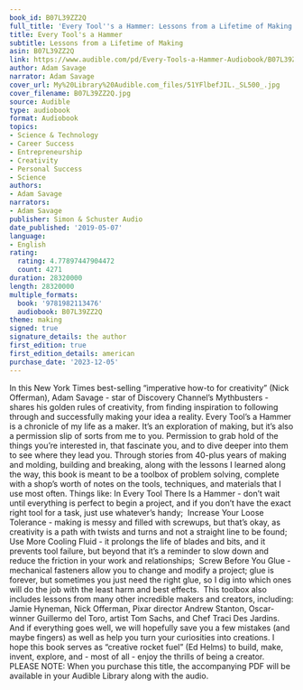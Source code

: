 ```yaml
---
book_id: B07L39ZZ2Q
full_title: 'Every Tool''s a Hammer: Lessons from a Lifetime of Making'
title: Every Tool's a Hammer
subtitle: Lessons from a Lifetime of Making
asin: B07L39ZZ2Q
link: https://www.audible.com/pd/Every-Tools-a-Hammer-Audiobook/B07L39ZZ2Q
author: Adam Savage
narrator: Adam Savage
cover_url: My%20Library%20Audible.com_files/51YFlbefJIL._SL500_.jpg
cover_filename: B07L39ZZ2Q.jpg
source: Audible
type: audiobook
format: Audiobook
topics:
- Science & Technology
- Career Success
- Entrepreneurship
- Creativity
- Personal Success
- Science
authors:
- Adam Savage
narrators:
- Adam Savage
publisher: Simon & Schuster Audio
date_published: '2019-05-07'
language:
- English
rating:
  rating: 4.77897447904472
  count: 4271
duration: 28320000
length: 28320000
multiple_formats:
  book: '9781982113476'
  audiobook: B07L39ZZ2Q
theme: making
signed: true
signature_details: the author
first_edition: true
first_edition_details: american
purchase_date: '2023-12-05'
---
```

In this New York Times best-selling “imperative how-to for creativity” (Nick Offerman), Adam Savage - star of Discovery Channel’s Mythbusters - shares his golden rules of creativity, from finding inspiration to following through and successfully making your idea a reality.
Every Tool’s a Hammer is a chronicle of my life as a maker. It’s an exploration of making, but it’s also a permission slip of sorts from me to you. Permission to grab hold of the things you’re interested in, that fascinate you, and to dive deeper into them to see where they lead you. Through stories from 40-plus years of making and molding, building and break­ing, along with the lessons I learned along the way, this book is meant to be a toolbox of problem solving, complete with a shop’s worth of notes on the tools, techniques, and materials that I use most often. Things like:
In Every Tool There Is a Hammer - don’t wait until everything is perfect to begin a project, and if you don’t have the exact right tool for a task, just use whatever’s handy;  Increase Your Loose Tolerance - making is messy and filled with screwups, but that’s okay, as creativity is a path with twists and turns and not a straight line to be found;  Use More Cooling Fluid - it prolongs the life of blades and bits, and it prevents tool failure, but beyond that it’s a reminder to slow down and reduce the fric­tion in your work and relationships;  Screw Before You Glue - mechanical fasteners allow you to change and modify a project; glue is forever, but sometimes you just need the right glue, so I dig into which ones will do the job with the least harm and best effects.  This toolbox also includes lessons from many other incredible makers and creators, including: Jamie Hyneman, Nick Offerman, Pixar director Andrew Stanton, Oscar-winner Guillermo del Toro, artist Tom Sachs, and Chef Traci Des Jardins. And if everything goes well, we will hopefully save you a few mistakes (and maybe fingers) as well as help you turn your curiosities into creations. I hope this book serves as “creative rocket fuel” (Ed Helms) to build, make, invent, explore, and - most of all - enjoy the thrills of being a creator.
PLEASE NOTE: When you purchase this title, the accompanying PDF will be available in your Audible Library along with the audio.

